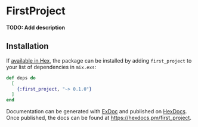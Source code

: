 # FirstProject

**TODO: Add description**

## Installation

If [available in Hex](https://hex.pm/docs/publish), the package can be installed
by adding `first_project` to your list of dependencies in `mix.exs`:

```elixir
def deps do
  [
    {:first_project, "~> 0.1.0"}
  ]
end
```

Documentation can be generated with [ExDoc](https://github.com/elixir-lang/ex_doc)
and published on [HexDocs](https://hexdocs.pm). Once published, the docs can
be found at <https://hexdocs.pm/first_project>.

